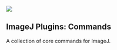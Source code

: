 [![](https://travis-ci.org/imagej/imagej-plugins-commands.svg?branch=master)](https://travis-ci.org/imagej/imagej-plugins-commands)

ImageJ Plugins: Commands
------------------------

A collection of core commands for ImageJ.
